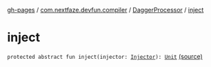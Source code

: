 [gh-pages](../../index.md) / [com.nextfaze.devfun.compiler](../index.md) / [DaggerProcessor](index.md) / [inject](./inject.md)

# inject

`protected abstract fun inject(injector: `[`Injector`](../-injector/index.md)`): `[`Unit`](https://kotlinlang.org/api/latest/jvm/stdlib/kotlin/-unit/index.html) [(source)](https://github.com/NextFaze/dev-fun/tree/master/devfun-compiler/src/main/java/com/nextfaze/devfun/compiler/Dagger.kt#L82)